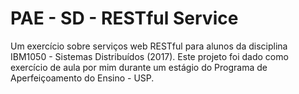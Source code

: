  # PAE - SD - RESTful Service
 Um exercício sobre serviços web RESTful para alunos da disciplina IBM1050 - Sistemas Distribuídos (2017). Este projeto foi dado como exercício de aula por mim durante um estágio do Programa de Aperfeiçoamento do Ensino - USP.
 
 
